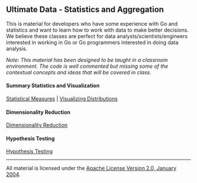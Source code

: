 ## Ultimate Data - Statistics and Aggregation
This is material for developers who have some experience with Go and statistics and want to learn how to work with data to make better decisions. We believe these classes are perfect for data analysts/scientists/engineers interested in working in Go or Go programmers interested in doing data analysis.

*Note: This material has been designed to be taught in a classroom environment. The code is well commented but missing some of the contextual concepts and ideas that will be covered in class.*

#### Summary Statistics and Visualization
[Statistical Measures](../../../data/stats_measures/README.md) | 
[Visualizing Distributions](../../../data/stats_visualization/README.md) 

#### Dimensionality Reduction

[Dimensionality Reduction](../../../data/dimensionality_reduction/README.md)

#### Hypothesis Testing

[Hypothesis Testing](../../../data/hypothesis_testing/README.md)

___
All material is licensed under the [Apache License Version 2.0, January 2004](http://www.apache.org/licenses/LICENSE-2.0).
